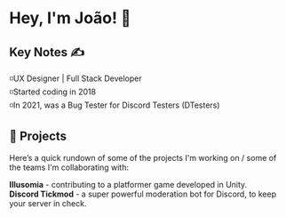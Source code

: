 # Hey, I'm João! 👋


## Key Notes ✍️
◽UX Designer | Full Stack Developer<br>
◽Started coding in 2018<br>
◽In 2021, was a Bug Tester for Discord Testers (DTesters)

## 🔭 Projects
Here’s a quick rundown of some of the projects I'm working on / some of the teams I'm collaborating with:

**Illusomia** - contributing to a platformer game developed in Unity.<br>
**Discord Tickmod** - a super powerful moderation bot for Discord, to keep your server in check.


